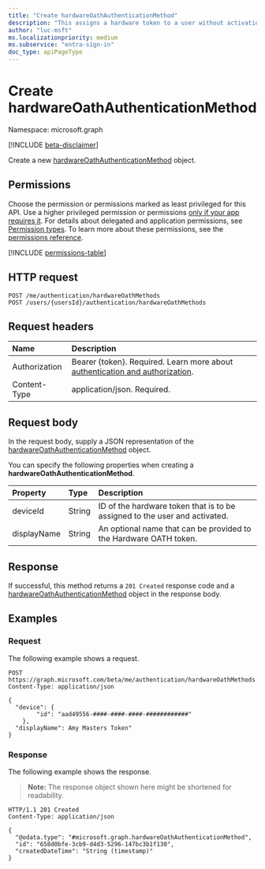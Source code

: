 ```yaml
---
title: "Create hardwareOathAuthenticationMethod"
description: "This assigns a hardware token to a user without activation."
author: "luc-msft"
ms.localizationpriority: medium
ms.subservice: "entra-sign-in"
doc_type: apiPageType
---
```


# Create hardwareOathAuthenticationMethod

Namespace: microsoft.graph

[!INCLUDE [beta-disclaimer](../../includes/beta-disclaimer.md)]

Create a new [hardwareOathAuthenticationMethod](../resources/hardwareoathauthenticationmethod.md) object.

## Permissions

Choose the permission or permissions marked as least privileged for this API. Use a higher privileged permission or permissions [only if your app requires it](/graph/permissions-overview#best-practices-for-using-microsoft-graph-permissions). For details about delegated and application permissions, see [Permission types](/graph/permissions-overview#permission-types). To learn more about these permissions, see the [permissions reference](/graph/permissions-reference).

<!-- {
  "blockType": "permissions",
  "name": "authentication-post-hardwareoathmethods-permissions"
}
-->
[!INCLUDE [permissions-table](../includes/permissions/authentication-post-hardwareoathmethods-permissions.md)]

## HTTP request

<!-- {
  "blockType": "ignored"
}
-->
``` http
POST /me/authentication/hardwareOathMethods
POST /users/{usersId}/authentication/hardwareOathMethods
```

## Request headers

|Name|Description|
|:---|:---|
|Authorization|Bearer {token}. Required. Learn more about [authentication and authorization](/graph/auth/auth-concepts).|
|Content-Type|application/json. Required.|

## Request body

In the request body, supply a JSON representation of the [hardwareOathAuthenticationMethod](../resources/hardwareoathauthenticationmethod.md) object.

You can specify the following properties when creating a **hardwareOathAuthenticationMethod**.

|Property|Type|Description|
|:---|:---|:---|
|deviceId|String|ID of the hardware token that is to be assigned to the user and activated.|
|displayName|String|An optional name that can be provided to the Hardware OATH token.|



## Response

If successful, this method returns a `201 Created` response code and a [hardwareOathAuthenticationMethod](../resources/hardwareoathauthenticationmethod.md) object in the response body.

## Examples

### Request

The following example shows a request.
<!-- {
  "blockType": "request",
  "name": "create_hardwareoathauthenticationmethod_from_"
}
-->
``` http
POST https://graph.microsoft.com/beta/me/authentication/hardwareOathMethods
Content-Type: application/json

{
  "device": {
        "id": "aad49556-####-####-####-############"
    },
  "displayName": Amy Masters Token"
}
```


### Response

The following example shows the response.
>**Note:** The response object shown here might be shortened for readability.
<!-- {
  "blockType": "response",
  "truncated": true,
  "@odata.type": "microsoft.graph.hardwareOathAuthenticationMethod"
}
-->
``` http
HTTP/1.1 201 Created
Content-Type: application/json

{
  "@odata.type": "#microsoft.graph.hardwareOathAuthenticationMethod",
  "id": "658d0bfe-3cb9-d4d3-5296-147bc3b1f130",
  "createdDateTime": "String (timestamp)"
}
```

